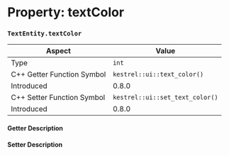 
# Property: textColor
### `TextEntity.textColor`

| Aspect | Value |
| --- | --- |
| Type | `int` |
| C++ Getter Function Symbol | `kestrel::ui::text_color()` |
| Introduced | 0.8.0 |
| C++ Setter Function Symbol | `kestrel::ui::set_text_color()` |
| Introduced | 0.8.0 |

#### Getter Description

#### Setter Description

